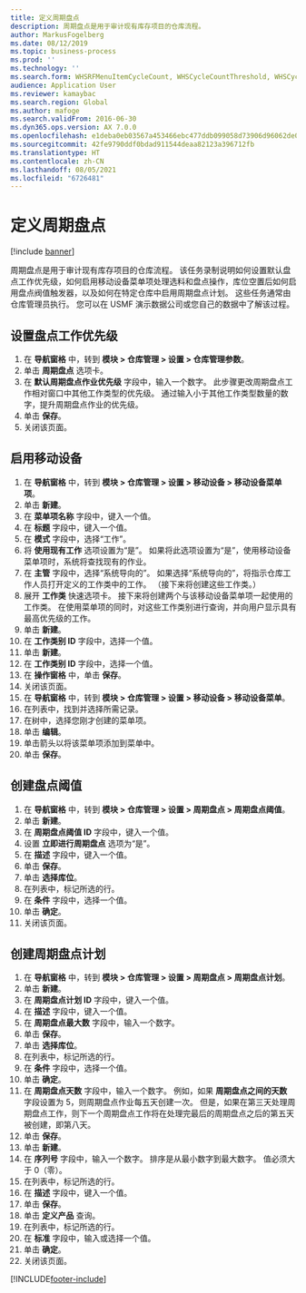 ```yaml
---
title: 定义周期盘点
description: 周期盘点是用于审计现有库存项目的仓库流程。
author: MarkusFogelberg
ms.date: 08/12/2019
ms.topic: business-process
ms.prod: ''
ms.technology: ''
ms.search.form: WHSRFMenuItemCycleCount, WHSCycleCountThreshold, WHSCycleCountPlan, WHSCycleCountPlanListPage, WHSParameters, WHSRFMenu, WHSRFMenuItem
audience: Application User
ms.reviewer: kamaybac
ms.search.region: Global
ms.author: mafoge
ms.search.validFrom: 2016-06-30
ms.dyn365.ops.version: AX 7.0.0
ms.openlocfilehash: e1deba0eb03567a453466ebc477ddb099058d73906d96062de02de0a7e7b1218
ms.sourcegitcommit: 42fe9790ddf0bdad911544deaa82123a396712fb
ms.translationtype: HT
ms.contentlocale: zh-CN
ms.lasthandoff: 08/05/2021
ms.locfileid: "6726481"
---
```

# <a name="define-cycle-counting"></a>定义周期盘点 

[!include [banner](../../includes/banner.md)]

周期盘点是用于审计现有库存项目的仓库流程。 该任务录制说明如何设置默认盘点工作优先级，如何启用移动设备菜单项处理选料和盘点操作，库位空置后如何启用盘点阀值触发器，以及如何在特定仓库中启用周期盘点计划。 这些任务通常由仓库管理员执行。 您可以在 USMF 演示数据公司或您自己的数据中了解该过程。


## <a name="set-the-priority-of-counting-work"></a>设置盘点工作优先级
1. 在 **导航窗格** 中，转到 **模块 > 仓库管理 > 设置 > 仓库管理参数**。
2. 单击 **周期盘点** 选项卡。
3. 在 **默认周期盘点作业优先级** 字段中，输入一个数字。 此步骤更改周期盘点工作相对窗口中其他工作类型的优先级。 通过输入小于其他工作类型数量的数字，提升周期盘点作业的优先级。  
4. 单击 **保存**。
5. 关闭该页面。

## <a name="enable-the-mobile-device"></a>启用移动设备
1. 在 **导航窗格** 中，转到 **模块 > 仓库管理 > 设置 > 移动设备 > 移动设备菜单项**。
2. 单击 **新建**。
3. 在 **菜单项名称** 字段中，键入一个值。
4. 在 **标题** 字段中，键入一个值。
5. 在 **模式** 字段中，选择“工作”。
6. 将 **使用现有工作** 选项设置为“是”。 如果将此选项设置为“是”，使用移动设备菜单项时，系统将查找现有的作业。  
7. 在 **主管** 字段中，选择“系统导向的”。 如果选择“系统导向的”，将指示仓库工作人员打开定义的工作类中的工作。 （接下来将创建这些工作类。）  
8. 展开 **工作类** 快速选项卡。 接下来将创建两个与该移动设备菜单项一起使用的工作类。 在使用菜单项的同时，对这些工作类别进行查询，并向用户显示具有最高优先级的工作。  
9. 单击 **新建**。
10. 在 **工作类别 ID** 字段中，选择一个值。
11. 单击 **新建**。
12. 在 **工作类别 ID** 字段中，选择一个值。
13. 在 **操作窗格** 中，单击 **保存**。
14. 关闭该页面。
15. 在 **导航窗格** 中，转到 **模块 > 仓库管理 > 设置 > 移动设备 > 移动设备菜单**。
16. 在列表中，找到并选择所需记录。
17. 在树中，选择您刚才创建的菜单项。
18. 单击 **编辑**。
19. 单击箭头以将该菜单项添加到菜单中。
20. 单击 **保存**。

## <a name="create-a-counting-threshold"></a>创建盘点阈值
1. 在 **导航窗格** 中，转到 **模块 > 仓库管理 > 设置 > 周期盘点 > 周期盘点阈值**。
2. 单击 **新建**。
3. 在 **周期盘点阈值 ID** 字段中，键入一个值。
4. 设置 **立即进行周期盘点** 选项为“是”。
5. 在 **描述** 字段中，键入一个值。
6. 单击 **保存**。
7. 单击 **选择库位**。
8. 在列表中，标记所选的行。
9. 在 **条件** 字段中，选择一个值。
10. 单击 **确定**。
11. 关闭该页面。

## <a name="create-a-cycle-count-plan"></a>创建周期盘点计划
1. 在 **导航窗格** 中，转到 **模块 > 仓库管理 > 设置 > 周期盘点 > 周期盘点计划**。
2. 单击 **新建**。
3. 在 **周期盘点计划 ID** 字段中，键入一个值。
4. 在 **描述** 字段中，键入一个值。
5. 在 **周期盘点最大数** 字段中，输入一个数字。
6. 单击 **保存**。
7. 单击 **选择库位**。
8. 在列表中，标记所选的行。
9. 在 **条件** 字段中，选择一个值。
10. 单击 **确定**。
11. 在 **周期盘点天数** 字段中，输入一个数字。 例如，如果 **周期盘点之间的天数** 字段设置为 5，则周期盘点作业每五天创建一次。 但是，如果在第三天处理周期盘点工作，则下一个周期盘点工作将在处理完最后的周期盘点之后的第五天被创建，即第八天。  
12. 单击 **保存**。
13. 单击 **新建**。
14. 在 **序列号** 字段中，输入一个数字。 排序是从最小数字到最大数字。 值必须大于 0（零）。  
15. 在列表中，标记所选的行。
16. 在 **描述** 字段中，键入一个值。
17. 单击 **保存**。
18. 单击 **定义产品** 查询。
19. 在列表中，标记所选的行。
20. 在 **标准** 字段中，输入或选择一个值。
21. 单击 **确定**。
22. 关闭该页面。



[!INCLUDE[footer-include](../../../includes/footer-banner.md)]